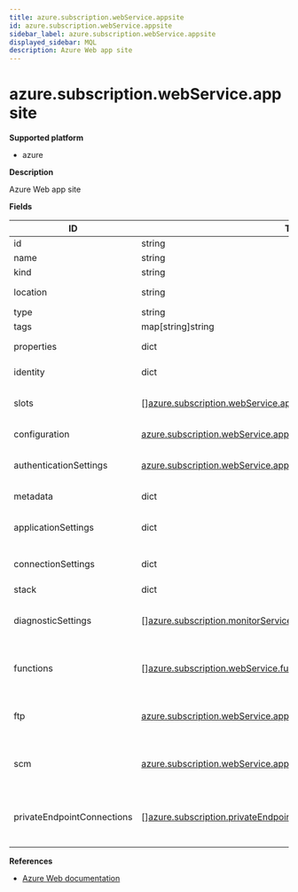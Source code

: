 ```yaml
---
title: azure.subscription.webService.appsite
id: azure.subscription.webService.appsite
sidebar_label: azure.subscription.webService.appsite
displayed_sidebar: MQL
description: Azure Web app site
---
```


# azure.subscription.webService.appsite

**Supported platform**

- azure

**Description**

Azure Web app site

**Fields**

| ID                         | TYPE                                                                                                                                                    | DESCRIPTION                                       |
| -------------------------- | ------------------------------------------------------------------------------------------------------------------------------------------------------- | ------------------------------------------------- |
| id                         | string                                                                                                                                                  | App site ID                                       |
| name                       | string                                                                                                                                                  | App site name                                     |
| kind                       | string                                                                                                                                                  | App site kind                                     |
| location                   | string                                                                                                                                                  | App site location                                 |
| type                       | string                                                                                                                                                  | App site type                                     |
| tags                       | map[string]string                                                                                                                                       | App site tags                                     |
| properties                 | dict                                                                                                                                                    | App site properties                               |
| identity                   | dict                                                                                                                                                    | App site identity                                 |
| slots                      | &#91;&#93;[azure.subscription.webService.appslot](azure.subscription.webservice.appslot.md)                                                             | Deployment slots for the web app site             |
| configuration              | [azure.subscription.webService.appsiteconfig](azure.subscription.webservice.appsiteconfig.md)                                                           | App site configuration                            |
| authenticationSettings     | [azure.subscription.webService.appsiteauthsettings](azure.subscription.webservice.appsiteauthsettings.md)                                               | App site authentication settings                  |
| metadata                   | dict                                                                                                                                                    | App site metadata                                 |
| applicationSettings        | dict                                                                                                                                                    | App site application settings                     |
| connectionSettings         | dict                                                                                                                                                    | App site connection settings                      |
| stack                      | dict                                                                                                                                                    | App site stack                                    |
| diagnosticSettings         | &#91;&#93;[azure.subscription.monitorService.diagnosticsetting](azure.subscription.monitorservice.diagnosticsetting.md)                                 | Diagnostic settings for the web app site          |
| functions                  | &#91;&#93;[azure.subscription.webService.function](azure.subscription.webservice.function.md)                                                           | List of functions for the web app site            |
| ftp                        | [azure.subscription.webService.appsite.basicPublishingCredentialsPolicies](azure.subscription.webservice.appsite.basicpublishingcredentialspolicies.md) | FTP publishing method policies                    |
| scm                        | [azure.subscription.webService.appsite.basicPublishingCredentialsPolicies](azure.subscription.webservice.appsite.basicpublishingcredentialspolicies.md) | SCM publishing method policies                    |
| privateEndpointConnections | &#91;&#93;[azure.subscription.privateEndpointConnection](azure.subscription.privateendpointconnection.md)                                               | Private endpoint connections for the web app site |

**References**

- [Azure Web documentation](https://learn.microsoft.com/en-us/azure/?product=web)
